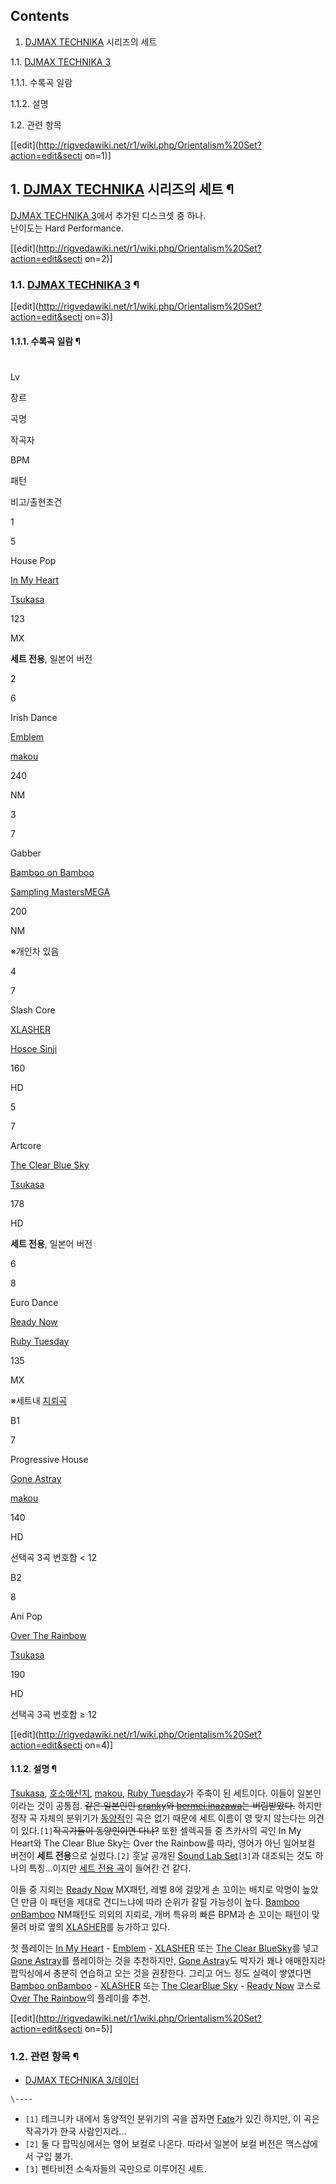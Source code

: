 ## Contents

    

1. [DJMAX TECHNIKA](DJMAX%20TECHNIKA.md) 시리즈의 세트 
    

1.1. [DJMAX TECHNIKA 3](DJMAX%20TECHNIKA%203.md)

    

1.1.1. 수록곡 일람

1.1.2. 설명

1.2. 관련 항목

[[edit](http://rigvedawiki.net/r1/wiki.php/Orientalism%20Set?action=edit&secti
on=1)]

## 1. [DJMAX TECHNIKA](DJMAX%20TECHNIKA.md) 시리즈의 세트 ¶

[DJMAX TECHNIKA 3](DJMAX%20TECHNIKA%203.md)에서 추가된 디스크셋 중 하나.  
난이도는 Hard Performance.

[[edit](http://rigvedawiki.net/r1/wiki.php/Orientalism%20Set?action=edit&secti
on=2)]

### 1.1. [DJMAX TECHNIKA 3](DJMAX%20TECHNIKA%203.md) ¶

[[edit](http://rigvedawiki.net/r1/wiki.php/Orientalism%20Set?action=edit&secti
on=3)]

#### 1.1.1. 수록곡 일람 ¶

  

#

Lv

장르

곡명

작곡자

BPM

패턴

비고/출현조건

1

5

House Pop

[In My Heart](In%20My%20Heart.md)

[Tsukasa](Tsukasa.md)

123

MX

**세트 전용**, 일본어 버전

2

6

Irish Dance

[Emblem](Emblem.md)

[makou](makou.md)

240

NM

3

7

Gabber

[Bamboo on Bamboo](Bamboo%20on%20Bamboo.md)

[Sampling MastersMEGA](%ED%98%B8%EC%86%8C%EC%97%90%20%EC%8B%A0%EC%A7%80.md)

200

NM

※개인차 있음

4

7

Slash Core

[XLASHER](XLASHER.md)

[Hosoe Sinji](%ED%98%B8%EC%86%8C%EC%97%90%20%EC%8B%A0%EC%A7%80.md)

160

HD

5

7

Artcore

[The Clear Blue Sky](The%20Clear%20Blue%20Sky.md)

[Tsukasa](Tsukasa.md)

178

HD

**세트 전용**, 일본어 버전

6

8

Euro Dance

[Ready Now](Ready%20Now.md)

[Ruby Tuesday](Ruby%20Tuesday.md)

135

MX

※세트내 [지뢰곡](%EC%A7%80%EB%A2%B0%EA%B3%A1.md)

B1

7

Progressive House

[Gone Astray](Gone%20Astray.md)

[makou](makou.md)

140

HD

선택곡 3곡 번호합 < 12

B2

8

Ani Pop

[Over The Rainbow](Over%20The%20Rainbow%28DJMAX%29.md)

[Tsukasa](Tsukasa.md)

190

HD

선택곡 3곡 번호합 ≥ 12

[[edit](http://rigvedawiki.net/r1/wiki.php/Orientalism%20Set?action=edit&secti
on=4)]

#### 1.1.2. 설명 ¶

[Tsukasa](Tsukasa.md), [호소에신지](%ED%98%B8%EC%86%8C%EC%97%90%20%EC%8B%A0%EC%A7%80.md),
[makou](makou.md), [Ruby Tuesday](Ruby%20Tuesday.md)가 주축이 된 세트이다. 이들이
일본인이라는 것이 공통점. <del>같은 일본인인 [cranky](cranky.md)와
[bermei.inazawa](bermei.inazawa.md)는 버림받았다.</del> 하지만 정작 곡 자체의 분위기가
[동양적](%EC%98%A4%EB%A6%AC%EC%97%94%ED%83%88%EB%A6%AC%EC%A6%98.md)인 곡은 없기 때문에
세트 이름이 영 맞지 않는다는 의견이 있다.`[1]`<del>작곡가들이 동양인이면 다냐?</del> 또한 셀렉곡들 중 츠카사의 곡인 In
My Heart와 The Clear Blue Sky는 Over the Rainbow를 따라, 영어가 아닌 일어보컬 버전이 **세트
전용**으로 실렸다.`[2]` 훗날 공개된 [Sound Lab Set](Sound%20Lab%20Set.md)`[3]`과 대조되는 것도
하나의 특징...이지만 [세트 전용 곡](Supersonic%202011.md)이 들어간 건 같다.

  

이들 중 지뢰는 [Ready Now](Ready%20Now.md) MX패턴, 레벨 8에 걸맞게 손 꼬이는 배치로 악명이 높았던 만큼 이
패턴을 제대로 견디느냐에 따라 순위가 갈릴 가능성이 높다. [Bamboo onBamboo](Bamboo%20on%20Bamboo.md) NM패턴도 의외의 지뢰로, 개버 특유의 빠른 BPM과 손 꼬이는 패턴이
맞물려 바로 옆의 [XLASHER](XLASHER.md)를 능가하고 있다.

  

첫 플레이는 [In My Heart](In%20My%20Heart.md) \- [Emblem](Emblem.md) \-
[XLASHER](XLASHER.md) 또는 [The Clear BlueSky](The%20Clear%20Blue%20Sky.md)를 넣고 [Gone Astray](Gone%20Astray.md)를
플레이하는 것을 추천하지만, [Gone Astray](Gone%20Astray.md)도 박자가 꽤나 애매한지라 팝믹싱에서 충분히
연습하고 오는 것을 권장한다. 그리고 어느 정도 실력이 쌓였다면 [Bamboo onBamboo](Bamboo%20on%20Bamboo.md) \- [XLASHER](XLASHER.md) 또는 [The ClearBlue Sky](The%20Clear%20Blue%20Sky.md) \- [Ready Now](Ready%20Now.md)
코스로 [Over The Rainbow](Over%20The%20Rainbow%28DJMAX%29.md)의 플레이를 추천.

[[edit](http://rigvedawiki.net/r1/wiki.php/Orientalism%20Set?action=edit&secti
on=5)]

### 1.2. 관련 항목 ¶

  * [DJMAX TECHNIKA 3/데이터](DJMAX%20TECHNIKA%203/%EB%8D%B0%EC%9D%B4%ED%84%B0.md)

`\----`

  * `[1]` 테크니카 내에서 동양적인 분위기의 곡을 꼽자면 [Fate](Fate%7E%E9%81%8B%E5%91%BD%7E.md)가 있긴 하지만, 이 곡은 작곡가가 한국 사람인지라...
  * `[2]` 둘 다 팝믹싱에서는 영어 보컬로 나온다. 따라서 일본어 보컬 버전은 맥스샵에서 구입 불가.
  * `[3]` 펜타비전 소속자들의 곡만으로 이루어진 세트.

